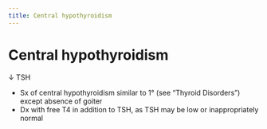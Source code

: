 ```yaml
---
title: Central hypothyroidism
---
```

# Central hypothyroidism

↓ TSH
* Sx of central hypothyroidism similar to 1° (see “Thyroid Disorders”) except absence of goiter
* Dx with free T4 in addition to TSH, as TSH may be low or inappropriately normal

